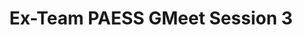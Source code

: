 ---
title: Ex-Team PAESS GMeet Session 3
redirect_to: https://meet.google.com/nbw-tcdi-nva
redirect_from: 
  - /PAESS23Session3
  - /paess23session3
---